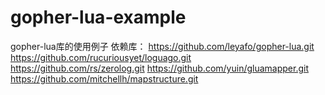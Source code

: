 # gopher-lua-example
gopher-lua库的使用例子
依赖库：
https://github.com/leyafo/gopher-lua.git
https://github.com/rucuriousyet/loguago.git
https://github.com/rs/zerolog.git
https://github.com/yuin/gluamapper.git
https://github.com/mitchellh/mapstructure.git
